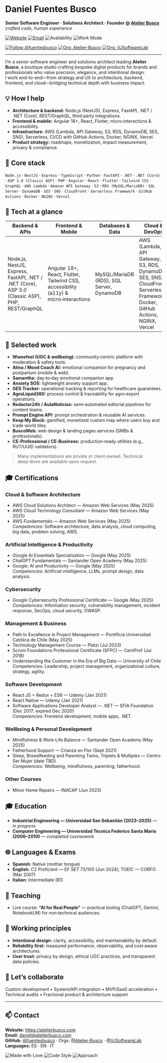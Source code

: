 # Daniel Fuentes Busco

**Senior Software Engineer · Solutions Architect · Founder @ [Atelier Busco](https://atelierbusco.com)**  
_crafted code, human experience_

[![Website](https://img.shields.io/badge/Website-atelierbusco.com-0A0A0A?style=flat&logo=safari)](https://atelierbusco.com)
[![Email](https://img.shields.io/badge/Email-daniel%40atelierbusco.com-1d9bf0?style=flat&logo=gmail&logoColor=white)](mailto:daniel@atelierbusco.com)
![Availability](https://img.shields.io/badge/Open%20to-Consulting%20%26%20Advisory-2EA043?style=flat&logo=github)
![Work Mode](https://img.shields.io/badge/Remote-Worldwide-8A2BE2?style=flat&logo=globe)

[![Follow @fuentesbusco](https://img.shields.io/github/followers/fuentesbusco?label=Follow%20%40fuentesbusco&style=social)](https://github.com/fuentesbusco)
[![Org: Atelier-Busco](https://img.shields.io/badge/Org-Atelier--Busco-181717?style=flat&logo=github&logoColor=white)](https://github.com/Atelier-Busco)
[![Org: VJSoftwareLab](https://img.shields.io/badge/Org-VJSoftwareLab-181717?style=flat&logo=github&logoColor=white)](https://github.com/VJSoftwareLab)

---

I’m a senior software engineer and solutions architect leading **Atelier Busco**, a boutique studio crafting bespoke digital products for brands and professionals who value precision, elegance, and intentional design.  
I work end-to-end—from strategy and UX to architecture, backend, frontend, and cloud—bridging technical depth with business impact.

## 💡 How I help

- **Architecture & backend:** Node.js (NestJS), Express, FastAPI, .NET / .NET (Core), REST/GraphQL, third‑party integrations.
- **Frontend & mobile:** Angular 18+, React, Flutter, micro‑interactions & accessibility.
- **Infrastructure:** AWS (Lambda, API Gateway, S3, RDS, DynamoDB, SES, SNS), Serverless, CI/CD with GitHub Actions, Docker, NGINX, Vercel.
- **Product strategy:** roadmaps, monetization, impact measurement, privacy & compliance.

## 🧰 Core stack

`Node.js` · `NestJS` · `Express` · `TypeScript` · `Python` · `FastAPI` · `.NET` · `.NET (Core)` · `ASP 3.0 (Classic ASP)` · `PHP` · `Angular` · `React` · `Flutter` · `Tailwind CSS` · `GraphQL` · `AWS Lambda` · `Amazon API Gateway` · `S3` · `RDS (MySQL/MariaDB)` · `SQL Server` · `DynamoDB` · `SES` · `SNS` · `CloudFront` · `Serverless Framework` · `GitHub Actions` · `Docker` · `NGINX` · `Vercel`

## 🧱 Tech at a glance

| Backend & APIs                                                                                  | Frontend & Mobile                                                                    | Databases & Data                          | Cloud & DevOps                                                                                                                  |
| ----------------------------------------------------------------------------------------------- | ------------------------------------------------------------------------------------ | ----------------------------------------- | ------------------------------------------------------------------------------------------------------------------------------- |
| Node.js, NestJS, Express, FastAPI, .NET / .NET (Core), ASP 3.0 (Classic ASP), PHP, REST/GraphQL | Angular 18+, React, Flutter, Tailwind CSS, accessibility (a11y) & micro‑interactions | MySQL/MariaDB (RDS), SQL Server, DynamoDB | AWS (Lambda, API Gateway, S3, RDS, DynamoDB, SES, SNS, CloudFront), Serverless Framework, Docker, GitHub Actions, NGINX, Vercel |

## 🚀 Selected work

- **Wweefeel (UGC & wellbeing):** community‑centric platform with moderation & safety tools.
- **Alma / Mood Coach AI:** emotional companion for pregnancy and postpartum (mobile & web).
- **Samantha:** day‑to‑day emotional companion app.
- **Anxiety SOS:** lightweight anxiety support app.
- **GES Tracker:** operational tracking & reporting for healthcare guarantees.
- **AgroLiquid360:** process control & traceability for agro‑export operations.
- **Redactor24h / AulaNoticias:** semi‑automated editorial pipelines for content teams.
- **Prompt Engine API:** prompt orchestration & reusable AI services.
- **Keep My Block:** gamified, monetized custom map where users buy and trade world tiles.
- **BuscoWeb:** web design & landing pages services (SMBs & professionals).
- **CE‑Professional / CE‑Business:** production‑ready utilities (e.g., RUT/UUID validators).

> Many implementations are private or client‑owned. Technical deep‑dives are available upon request.

## 🎓 Certifications

### Cloud & Software Architecture

- AWS Cloud Solutions Architect — Amazon Web Services (May 2025)
- AWS Cloud Technology Consultant — Amazon Web Services (May 2025)
- AWS Fundamentals — Amazon Web Services (May 2025)  
  _Competencies:_ Software architecture, data analysis, cloud computing, big data, problem solving, AWS.

### Artificial Intelligence & Productivity

- Google AI Essentials Specialization — Google (May 2025)
- ChatGPT Fundamentals — Santander Open Academy (May 2025)
- Google: AI and Productivity — Google (May 2025)  
  _Competencies:_ Artificial intelligence, LLMs, prompt design, data analysis.

### Cybersecurity

- Google Cybersecurity Professional Certificate — Google (May 2025)  
  _Competencies:_ Information security, vulnerability management, incident response, SecOps, cloud security, OWASP.

### Management & Business

- Path to Excellence in Project Management — Pontificia Universidad Católica de Chile (May 2025)
- Technology Management Course — Platzi (Jul 2023)
- Scrum Foundations Professional Certificate (SFPC) — CertiProf (Jul 2018)
- Understanding the Customer in the Era of Big Data — University of Chile  
  _Competencies:_ Leadership, project management, organizational culture, strategy, agility.

### Software Development

- React JS + Redux + ES6 — Udemy (Jan 2021)
- React Native — Udemy (Jan 2021)
- Software Applications Developer Analyst — .NET — SFIA Foundation (Dec 2017; expired Dec 2020)  
  _Competencies:_ Frontend development, mobile apps, .NET.

### Wellbeing & Personal Development

- Mindfulness & Work‑Life Balance — Santander Open Academy (May 2025)
- Fatherhood Support — Crianza en Flor (Sept 2021)
- Sleep, Breastfeeding and Parenting Twins, Triplets & Multiples — Centro Ser Mujer (date TBD)  
  _Competencies:_ Wellbeing, mindfulness, parenting, fatherhood.

### Other Courses

- Minor Home Repairs — INACAP (Jun 2023)

## 🎓 Education

- **Industrial Engineering — Universidad San Sebastián (2023–2025)** — _in progress_
- **Computer Engineering — Universidad Técnica Federico Santa María (2006–2010)** — _completed coursework_

## 🌐 Languages & Exams

- **Spanish:** Native (mother tongue)
- **English:** C2 Proficient — EF SET 73/100 (Jun 2024); TOEIC — CORFO (Mar 2007)
- **Italian:** Intermediate (B1)

## 📣 Teaching

- Live course: **“AI for Real People”** — practical tooling (ChatGPT, Gemini, NotebookLM) for non‑technical audiences.

## 🧭 Working principles

- **Intentional design:** clarity, accessibility, and maintainability by default.
- **Reliability first:** measured performance, observability, and cost‑aware architectures.
- **User trust:** privacy by design, ethical UGC practices, and transparent data policies.

## 🤝 Let’s collaborate

Custom development • System/API integration • MVP/SaaS acceleration • Technical audits • Fractional product & architecture support

---

## 📫 Contact

**Website:** https://atelierbusco.com  
**Email:** daniel@atelierbusco.com  
**GitHub:** [@fuentesbusco](https://github.com/fuentesbusco) · Orgs: [@Atelier‑Busco](https://github.com/Atelier-Busco) · [@VJSoftwareLab](https://github.com/VJSoftwareLab)  
**Languages:** ES · EN · IT

![Made with Love](https://img.shields.io/badge/Made%20with-❤️-ff496a?style=flat) ![Code Style](https://img.shields.io/badge/Code%20Style-Opinionated-111827?style=flat) ![Approach](https://img.shields.io/badge/Approach-Boutique%20Studio-0ea5e9?style=flat)
